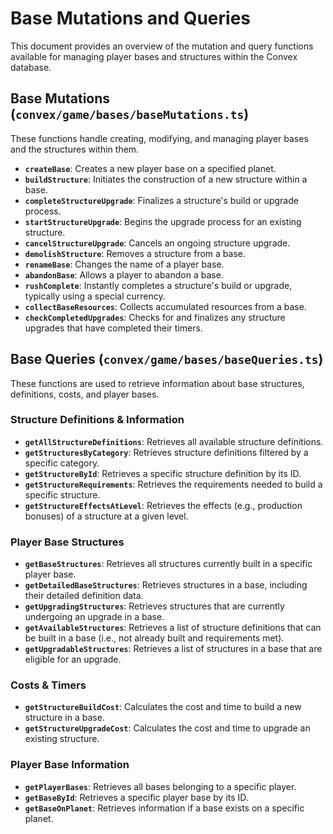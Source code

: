 # Base Mutations and Queries

This document provides an overview of the mutation and query functions available for managing player bases and structures within the Convex database.

## Base Mutations (`convex/game/bases/baseMutations.ts`)

These functions handle creating, modifying, and managing player bases and the structures within them.

-   **`createBase`**: Creates a new player base on a specified planet.
-   **`buildStructure`**: Initiates the construction of a new structure within a base.
-   **`completeStructureUpgrade`**: Finalizes a structure's build or upgrade process.
-   **`startStructureUpgrade`**: Begins the upgrade process for an existing structure.
-   **`cancelStructureUpgrade`**: Cancels an ongoing structure upgrade.
-   **`demolishStructure`**: Removes a structure from a base.
-   **`renameBase`**: Changes the name of a player base.
-   **`abandonBase`**: Allows a player to abandon a base.
-   **`rushComplete`**: Instantly completes a structure's build or upgrade, typically using a special currency.
-   **`collectBaseResources`**: Collects accumulated resources from a base.
-   **`checkCompletedUpgrades`**: Checks for and finalizes any structure upgrades that have completed their timers.

## Base Queries (`convex/game/bases/baseQueries.ts`)

These functions are used to retrieve information about base structures, definitions, costs, and player bases.

### Structure Definitions & Information
-   **`getAllStructureDefinitions`**: Retrieves all available structure definitions.
-   **`getStructuresByCategory`**: Retrieves structure definitions filtered by a specific category.
-   **`getStructureById`**: Retrieves a specific structure definition by its ID.
-   **`getStructureRequirements`**: Retrieves the requirements needed to build a specific structure.
-   **`getStructureEffectsAtLevel`**: Retrieves the effects (e.g., production bonuses) of a structure at a given level.

### Player Base Structures
-   **`getBaseStructures`**: Retrieves all structures currently built in a specific player base.
-   **`getDetailedBaseStructures`**: Retrieves structures in a base, including their detailed definition data.
-   **`getUpgradingStructures`**: Retrieves structures that are currently undergoing an upgrade in a base.
-   **`getAvailableStructures`**: Retrieves a list of structure definitions that can be built in a base (i.e., not already built and requirements met).
-   **`getUpgradableStructures`**: Retrieves a list of structures in a base that are eligible for an upgrade.

### Costs & Timers
-   **`getStructureBuildCost`**: Calculates the cost and time to build a new structure in a base.
-   **`getStructureUpgradeCost`**: Calculates the cost and time to upgrade an existing structure.

### Player Base Information
-   **`getPlayerBases`**: Retrieves all bases belonging to a specific player.
-   **`getBaseById`**: Retrieves a specific player base by its ID.
-   **`getBaseOnPlanet`**: Retrieves information if a base exists on a specific planet.
